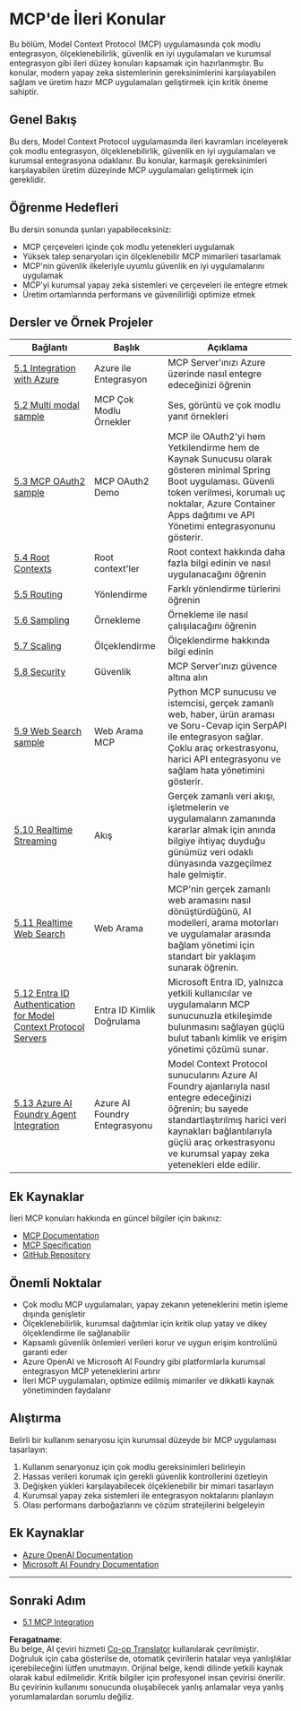 <!--
CO_OP_TRANSLATOR_METADATA:
{
  "original_hash": "748c61250d4a326206b72b28f6154615",
  "translation_date": "2025-07-02T09:25:35+00:00",
  "source_file": "05-AdvancedTopics/README.md",
  "language_code": "tr"
}
-->
# MCP'de İleri Konular

Bu bölüm, Model Context Protocol (MCP) uygulamasında çok modlu entegrasyon, ölçeklenebilirlik, güvenlik en iyi uygulamaları ve kurumsal entegrasyon gibi ileri düzey konuları kapsamak için hazırlanmıştır. Bu konular, modern yapay zeka sistemlerinin gereksinimlerini karşılayabilen sağlam ve üretim hazır MCP uygulamaları geliştirmek için kritik öneme sahiptir.

## Genel Bakış

Bu ders, Model Context Protocol uygulamasında ileri kavramları inceleyerek çok modlu entegrasyon, ölçeklenebilirlik, güvenlik en iyi uygulamaları ve kurumsal entegrasyona odaklanır. Bu konular, karmaşık gereksinimleri karşılayabilen üretim düzeyinde MCP uygulamaları geliştirmek için gereklidir.

## Öğrenme Hedefleri

Bu dersin sonunda şunları yapabileceksiniz:

- MCP çerçeveleri içinde çok modlu yetenekleri uygulamak
- Yüksek talep senaryoları için ölçeklenebilir MCP mimarileri tasarlamak
- MCP'nin güvenlik ilkeleriyle uyumlu güvenlik en iyi uygulamalarını uygulamak
- MCP'yi kurumsal yapay zeka sistemleri ve çerçeveleri ile entegre etmek
- Üretim ortamlarında performans ve güvenilirliği optimize etmek

## Dersler ve Örnek Projeler

| Bağlantı | Başlık | Açıklama |
|------|-------|-------------|
| [5.1 Integration with Azure](./mcp-integration/README.md) | Azure ile Entegrasyon | MCP Server'ınızı Azure üzerinde nasıl entegre edeceğinizi öğrenin |
| [5.2 Multi modal sample](./mcp-multi-modality/README.md) | MCP Çok Modlu Örnekler | Ses, görüntü ve çok modlu yanıt örnekleri |
| [5.3 MCP OAuth2 sample](../../../05-AdvancedTopics/mcp-oauth2-demo) | MCP OAuth2 Demo | MCP ile OAuth2'yi hem Yetkilendirme hem de Kaynak Sunucusu olarak gösteren minimal Spring Boot uygulaması. Güvenli token verilmesi, korumalı uç noktalar, Azure Container Apps dağıtımı ve API Yönetimi entegrasyonunu gösterir. |
| [5.4 Root Contexts](./mcp-root-contexts/README.md) | Root context'ler | Root context hakkında daha fazla bilgi edinin ve nasıl uygulanacağını öğrenin |
| [5.5 Routing](./mcp-routing/README.md) | Yönlendirme | Farklı yönlendirme türlerini öğrenin |
| [5.6 Sampling](./mcp-sampling/README.md) | Örnekleme | Örnekleme ile nasıl çalışılacağını öğrenin |
| [5.7 Scaling](./mcp-scaling/README.md) | Ölçeklendirme | Ölçeklendirme hakkında bilgi edinin |
| [5.8 Security](./mcp-security/README.md) | Güvenlik | MCP Server'ınızı güvence altına alın |
| [5.9 Web Search sample](./web-search-mcp/README.md) | Web Arama MCP | Python MCP sunucusu ve istemcisi, gerçek zamanlı web, haber, ürün araması ve Soru-Cevap için SerpAPI ile entegrasyon sağlar. Çoklu araç orkestrasyonu, harici API entegrasyonu ve sağlam hata yönetimini gösterir. |
| [5.10 Realtime Streaming](./mcp-realtimestreaming/README.md) | Akış | Gerçek zamanlı veri akışı, işletmelerin ve uygulamaların zamanında kararlar almak için anında bilgiye ihtiyaç duyduğu günümüz veri odaklı dünyasında vazgeçilmez hale gelmiştir. |
| [5.11 Realtime Web Search](./mcp-realtimesearch/README.md) | Web Arama | MCP'nin gerçek zamanlı web aramasını nasıl dönüştürdüğünü, AI modelleri, arama motorları ve uygulamalar arasında bağlam yönetimi için standart bir yaklaşım sunarak öğrenin. | 
| [5.12  Entra ID Authentication for Model Context Protocol Servers](./mcp-security-entra/README.md) | Entra ID Kimlik Doğrulama | Microsoft Entra ID, yalnızca yetkili kullanıcılar ve uygulamaların MCP sunucunuzla etkileşimde bulunmasını sağlayan güçlü bulut tabanlı kimlik ve erişim yönetimi çözümü sunar. |
| [5.13 Azure AI Foundry Agent Integration](./mcp-foundry-agent-integration/README.md) | Azure AI Foundry Entegrasyonu | Model Context Protocol sunucularını Azure AI Foundry ajanlarıyla nasıl entegre edeceğinizi öğrenin; bu sayede standartlaştırılmış harici veri kaynakları bağlantılarıyla güçlü araç orkestrasyonu ve kurumsal yapay zeka yetenekleri elde edilir. |

## Ek Kaynaklar

İleri MCP konuları hakkında en güncel bilgiler için bakınız:  
- [MCP Documentation](https://modelcontextprotocol.io/)  
- [MCP Specification](https://spec.modelcontextprotocol.io/)  
- [GitHub Repository](https://github.com/modelcontextprotocol)  

## Önemli Noktalar

- Çok modlu MCP uygulamaları, yapay zekanın yeteneklerini metin işleme dışında genişletir  
- Ölçeklenebilirlik, kurumsal dağıtımlar için kritik olup yatay ve dikey ölçeklendirme ile sağlanabilir  
- Kapsamlı güvenlik önlemleri verileri korur ve uygun erişim kontrolünü garanti eder  
- Azure OpenAI ve Microsoft AI Foundry gibi platformlarla kurumsal entegrasyon MCP yeteneklerini artırır  
- İleri MCP uygulamaları, optimize edilmiş mimariler ve dikkatli kaynak yönetiminden faydalanır  

## Alıştırma

Belirli bir kullanım senaryosu için kurumsal düzeyde bir MCP uygulaması tasarlayın:

1. Kullanım senaryonuz için çok modlu gereksinimleri belirleyin  
2. Hassas verileri korumak için gerekli güvenlik kontrollerini özetleyin  
3. Değişken yükleri karşılayabilecek ölçeklenebilir bir mimari tasarlayın  
4. Kurumsal yapay zeka sistemleri ile entegrasyon noktalarını planlayın  
5. Olası performans darboğazlarını ve çözüm stratejilerini belgeleyin  

## Ek Kaynaklar

- [Azure OpenAI Documentation](https://learn.microsoft.com/en-us/azure/ai-services/openai/)  
- [Microsoft AI Foundry Documentation](https://learn.microsoft.com/en-us/ai-services/)  

---

## Sonraki Adım

- [5.1 MCP Integration](./mcp-integration/README.md)

**Feragatname**:  
Bu belge, AI çeviri hizmeti [Co-op Translator](https://github.com/Azure/co-op-translator) kullanılarak çevrilmiştir. Doğruluk için çaba gösterilse de, otomatik çevirilerin hatalar veya yanlışlıklar içerebileceğini lütfen unutmayın. Orijinal belge, kendi dilinde yetkili kaynak olarak kabul edilmelidir. Kritik bilgiler için profesyonel insan çevirisi önerilir. Bu çevirinin kullanımı sonucunda oluşabilecek yanlış anlamalar veya yanlış yorumlamalardan sorumlu değiliz.